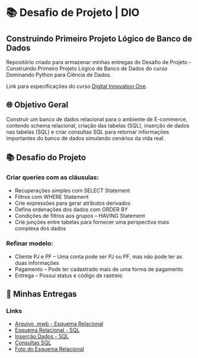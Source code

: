 
# 📚 Desafio de Projeto | DIO 
##  Construindo Primeiro Projeto Lógico de Banco de Dados

Repositório criado para armazenar minhas entregas do Desafio de Projeto - Construindo Primeiro Projeto Lógico de Banco de Dados do curso Dominando Python para Ciência de Dados.

Link para especificações do curso [Digital Innovation One](https://web.dio.me/track/potencia-tech-powered-ifood-ciencias-de-dados-com-python).

## 🌐 Objetivo Geral
Construir um banco de dados relacional para o ambiente de E-commerce, contendo schema relacional, criação das tabelas (SQL), 
inserção de dados nas tabelas (SQL) e criar consultas SQL para retornar informações importantes do banco de dados simulando cenários da vida real. 

## 📚 Desafio do Projeto
### Criar queries com as cláusulas:
- Recuperações simples com SELECT Statement
- Filtros com WHERE Statement
- Crie expressões para gerar atributos derivados
- Defina ordenações dos dados com ORDER BY
- Condições de filtros aos grupos – HAVING Statement
- Crie junções entre tabelas para fornecer uma perspectiva mais complexa dos dados
### Refinar modelo:
- Cliente PJ e PF – Uma conta pode ser PJ ou PF, mas não pode ter as duas informações
- Pagamento – Pode ter cadastrado mais de uma forma de pagamento
- Entrega – Possui status e código de rastreio

## 📌 Minhas Entregas
### Links
- [Arquivo .mwb - Esquema Relacional](https://github.com/hudsonfarias/desafio_projeto_banco_de_dados1/blob/main/Desafio%20de%20Projeto%20-%20Ecommerce.mwb)
- [Esquema Relacional - SQL](https://github.com/hudsonfarias/desafio_projeto_banco_de_dados1/blob/main/Esquema_Relacional_BD_SQL_DesafioDeProjeto.sql)
- [Inserção Dados - SQL](https://github.com/hudsonfarias/desafio_projeto_banco_de_dados1/blob/main/Inser%C3%A7%C3%A3o_de_dados_SQL_DesafioDeProjeto.sql)
- [Consultas SQL](https://github.com/hudsonfarias/desafio_projeto_banco_de_dados1/blob/main/Querys_SQL_DesafioDeProjeto.sql)
- [Foto do Esquema Relacional](https://github.com/hudsonfarias/desafio_projeto_banco_de_dados1/blob/main/Schema_relacional_DesafioDeProjeto.png)
